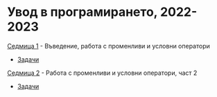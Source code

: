 # Увод в програмирането, 2022-2023


[Седмица 1](week01/) - Въведение, работа с променливи и условни оператори

* [Задачи](week01/tasks.md)

[Седмица 2](week02/) - Работа с променливи и условни оператори, част 2

* [Задачи](week02/tasks.md)